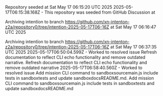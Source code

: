 Repository seeded at Sat May 17 06:15:20 UTC 2025
 2025-05-17T06:15:38.168Z - This repository was seeded from GitHub Discussion  at 

Archiving intentïon to branch https://github.com/xn-intenton-z2a/repository0/tree/intention-2025-05-17T06-16Z at Sat May 17 06:16:47 UTC 2025

Archiving intentïon to branch https://github.com/xn-intenton-z2a/repository0/tree/intention-2025-05-17T06-16Z at Sat May 17 06:37:35 UTC 2025
2025-05-17T06:50:04.599Z - Worked to resolved issue Refresh documentation to reflect CLI echo functionality and remove outdated narrative. Refresh documentation to reflect CLI echo functionality and remove outdated narrative
2025-05-17T06:58:40.560Z - Worked to resolved issue Add mission CLI command to sandboxsourcemain.js include tests in sandboxtests and update sandboxdocsREADME.md. Add mission CLI command to sandboxsourcemain.js include tests in sandboxtests and update sandboxdocsREADME.md
